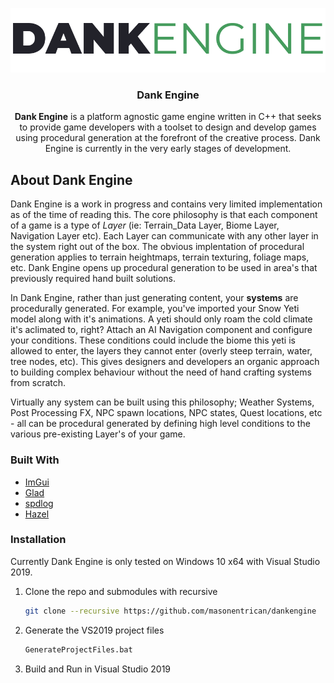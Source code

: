 <p align="center">
  <a href="https://github.com/masonentrican/dankengine">
    <img src="images/logo.png" alt="Logo">
  </a>

  <h3 align="center">Dank Engine</h3>

  <p align="center">
    <b>Dank Engine</b> is a platform agnostic game engine written in C++ that seeks to provide game developers with a toolset to design and develop games using procedural generation at the forefront of the creative process. Dank Engine is currently in the very early stages of development.
    <br />
  </p>
</p>

## About Dank Engine
<p>Dank Engine is a work in progress and contains very limited implementation as of the time of reading this. The core philosophy is that each component of a game is a type of <i>Layer</i> (ie: Terrain_Data Layer, Biome Layer, Navigation Layer etc). Each Layer can communicate with any other layer in the system right out of the box. The obvious implentation of procedural generation applies to terrain heightmaps, terrain texturing, foliage maps, etc. Dank Engine opens up procedural generation to be used in area's that previously required hand built solutions.</p>
<p>In Dank Engine, rather than just generating content, your <b>systems</b> are procedurally generated. For example, you've imported your Snow Yeti model along with it's animations. A yeti should only roam the cold climate it's aclimated to, right? Attach an AI Navigation component and configure your conditions. These conditions could include the biome this yeti is allowed to enter, the layers they cannot enter (overly steep terrain, water, tree nodes, etc). This gives designers and developers an organic approach to building complex behaviour without the need of hand crafting systems from scratch.</p>
<p>Virtually any system can be built using this philosophy; Weather Systems, Post Processing FX, NPC spawn locations, NPC states, Quest locations, etc - all can be procedural generated by defining high level conditions to the various pre-existing Layer's of your game.</p>

### Built With

* [ImGui](https://github.com/ocornut/imgui)
* [Glad](https://glad.dav1d.de/)
* [spdlog](https://github.com/gabime/spdlog)
* [Hazel](https://github.com/TheCherno/Hazel)

### Installation

<p>Currently Dank Engine is only tested on Windows 10 x64 with Visual Studio 2019.</p>

1. Clone the repo and submodules with recursive
   ```sh
   git clone --recursive https://github.com/masonentrican/dankengine
   ```
2. Generate the VS2019 project files
   ```sh
   GenerateProjectFiles.bat
   ```
3. Build and Run in Visual Studio 2019
